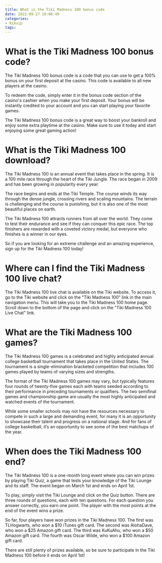 ```yaml
---
title: What is the Tiki Madness 100 bonus code
date: 2022-09-27 19:08:49
categories:
- Rikvip
tags:
---
```



# What is the Tiki Madness 100 bonus code?

The Tiki Madness 100 bonus code is a code that you can use to get a 100% bonus on your first deposit at the casino. This code is available to all new players at the casino.

To redeem the code, simply enter it in the bonus code section of the casino's cashier when you make your first deposit. Your bonus will be instantly credited to your account and you can start playing your favorite games.

The Tiki Madness 100 bonus code is a great way to boost your bankroll and enjoy some extra playtime at the casino. Make sure to use it today and start enjoying some great gaming action!

# What is the Tiki Madness 100 download?

The Tiki Madness 100 is an annual event that takes place in the spring. It is a 100 mile race through the heart of the Tiki Jungle. The race began in 2009 and has been growing in popularity every year.

The race begins and ends at the Tiki Temple. The course winds its way through the dense jungle, crossing rivers and scaling mountains. The terrain is challenging and the course is punishing, but it is also one of the most beautiful places on earth.

The Tiki Madness 100 attracts runners from all over the world. They come to test their endurance and see if they can conquer this epic race. The top finishers are rewarded with a coveted victory medal, but everyone who finishes is a winner in our eyes.

So if you are looking for an extreme challenge and an amazing experience, sign up for the Tiki Madness 100 today!

# Where can I find the Tiki Madness 100 live chat?

The Tiki Madness 100 live chat is available on the Tiki website. To access it, go to the Tiki website and click on the "Tiki Madness 100" link in the main navigation menu. This will take you to the Tiki Madness 100 home page. Scroll down to the bottom of the page and click on the "Tiki Madness 100 Live Chat" link.

# What are the Tiki Madness 100 games?

The Tiki Madness 100 games is a celebrated and highly anticipated annual college basketball tournament that takes place in the United States. The tournament is a single-elimination bracketed competition that includes 100 games played by teams of varying sizes and strengths.

The format of the Tiki Madness 100 games may vary, but typically features four rounds of twenty-five games each with teams seeded according to their performance in preceding tournaments or qualifiers. The two semifinal games and championship game are usually the most highly anticipated and watched events of the tournament.

While some smaller schools may not have the resources necessary to compete in such a large and demanding event, for many it is an opportunity to showcase their talent and progress on a national stage. And for fans of college basketball, it’s an opportunity to see some of the best matchups of the year.

# When does the Tiki Madness 100 end?

The Tiki Madness 100 is a one-month long event where you can win prizes by playing Tiki Quiz, a game that tests your knowledge of the Tiki Lounge and its staff. The event began on March 1st and ends on April 1st.

To play, simply visit the Tiki Lounge and click on the Quiz button. There are three rounds of questions, each with ten questions. For each question you answer correctly, you earn one point. The player with the most points at the end of the event wins a prize.

So far, four players have won prizes in the Tiki Madness 100. The first was TLHogwarts, who won a $10 iTunes gift card. The second was AlohaDave, who won a $25 Amazon gift card. The third was KuKuAhu, who won a $50 Amazon gift card. The fourth was Oscar Wilde, who won a $100 Amazon gift card.

There are still plenty of prizes available, so be sure to participate in the Tiki Madness 100 before it ends on April 1st!